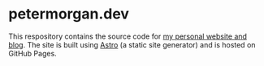 # petermorgan.dev

This respository contains the source code for [my personal website and blog](https://petermorgan.dev). The site is built using [Astro](https://astro.build) (a static site generator) and is hosted on GitHub Pages.
